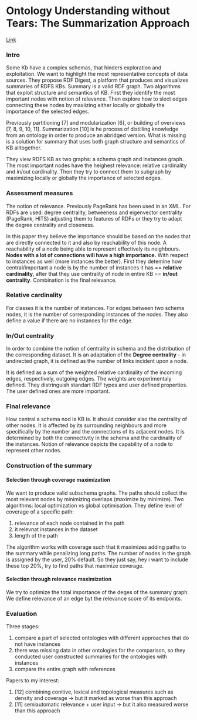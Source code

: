 # Ontology Understanding without Tears: The Summarization Approach

[Link](https://www.researchgate.net/publication/309292439_Ontology_Understanding_without_Tears_The_summarization_approach)


### Intro

Some Kb have a complex schemas, that hinders exploration and exploitation.
We want to highlight the most representative concepts of data sources.
They propose RDF Digest, a platform that produces and visualizes summaries of RDFS KBs.
Summary is a valid RDF graph.
Two algorithms that exploit structure and semantics of KB.
First they identify the most important nodes with notion of relevance.
Then explore how to slect edges connecting these nodes by maxiizing either locally or globally the importance of the selected edges.

Previously partitioning [7] and modularization [6], or building of overviews [7, 8, 9, 10, 11].
Summarization [10] is he process of distilling knowledge from an ontology in order to produce an abridged version.
What is missing is a solution for summary that uses both graph structure and semantics of KB alltogether.

They view RDFS KB as two graphs: a schema graph and instances graph.
The most important nodes have the heighest relevance: relative cardinality and in/out cardinality.
Then they try to connect them to subgraph by maximizing locally or globally the importance of selected edges.



### Assessment measures

The notion of relevance.
Previously PageRank has been used in an XML.
For RDFs are used: degree centrality, betweeness and eigenvector centrality (PageRank, HITS) adjusting them to features of RDFs or they try to adapt the degree centrality and closeness.

In this paper they believe the importance should be based on the nodes that are directly connected to it and also by reachability of this node.
A reachability of a node being able to represent effectively its neighbours.
**Nodes with a lot of connections will have a high importance.**
With respect to instances as well (more instances the better).
First they detemine how central/important a node is by the number of instances it has == **relative cardinality**, after that they use centrality of node in entire KB == **in/out centrality**.
Combination is the final relevance.

### Relative cardinality

For classes it is the number of instances.
For edges between two schema nodes, it is the number of corresponding instances of the nodes.
They also define a value if there are no instances for the edge.

### In/Out centrality

In order to combine the notion of centrality in schema and the distribution of the corresponding dataset.
It is an adaptation of the **Degree centrality** - in undirected graph, it is defined as the number of links incident upon a node.

It is defined as a sum of the weighted  relative cardinality of the incoming edges, respectively, outgoing edges.
The weights are experimentaly defined.
They distringuish standart RDF types and user defined properties.
The user defined ones are more important.

### Final relevance

How central a schema nod is KB is.
It should consider also the centrality of other nodes.
It is affected by its surrounding neighbours and more specifically by the number and the connections of its adjacent nodes.
It is determined by both the connectivity in the schema and the cardinality of the instances.
Notion of relevance depicts the capability of a node to represent other nodes.

### Construction of the summary

#### Selection through coverage maximization 

We want to produce valid subschema graphs.
The paths should collect the most relevant nodes by minimizing overlaps (maximize by minimize).
Two algorithms: local optimization vs global optimisation.
They define level of coverage of a specific path:
1. relevance of each node contained in the path
2. it relevnat instances in the dataset
3. length of the path

The algorithm works with coverage such that it maximizes adding paths to the summary while penalizing long paths.
The number of nodes in the graph is assigned by the user, 20% default.
So they just say, hey i want to include these top 20%, try to find paths that maximize coverage.

#### Selection through relevance maximization 

We try to optimize the total importance of the deges of the summary graph.
We define relevance of an edge byt the relevance score of its endpoints.

### Evaluation

Three stages:
1. compare a part of selected ontologies with different approaches that do not have instances
2. there was missing data in other ontologies for the comparison, so they conducted user constructed summaries for the ontologies with instances
3. compare the entire graph with references

Papers to my interest:
1. [12] combining conitive, lexical and topological measures such as density and coverage -> but it marked as worse than this approach
2. [11] semiautomatic relevance + user input -> but it also measured worse than this approach
